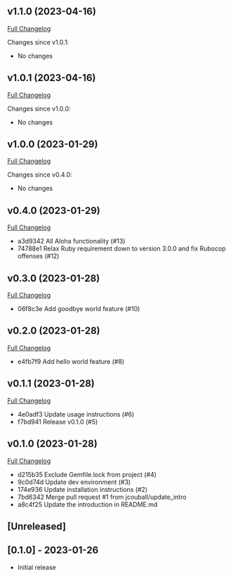 ## v1.1.0 (2023-04-16)

[Full Changelog](https://github.com/jcouball/create_github_release_test/compare/v1.0.1..v1.1.0)

Changes since v1.0.1:

* No changes

## v1.0.1 (2023-04-16)

[Full Changelog](https://github.com/jcouball/create_github_release_test/compare/v1.0.0..v1.0.1)

Changes since v1.0.0:

* No changes

## v1.0.0 (2023-01-29)

[Full Changelog](https://github.com/jcouball/create_github_release_test/compare/v0.4.0..v1.0.0)

Changes since v0.4.0:

* No changes

## v0.4.0 (2023-01-29)

[Full Changelog](https://github.com/jcouball/create_github_release_test/compare/v0.3.0..v0.4.0)

* a3d9342 All Aloha functionality (#13)
* 74788e1 Relax Ruby requirement down to version 3.0.0 and fix Rubocop offenses (#12)

## v0.3.0 (2023-01-28)

[Full Changelog](https://github.com/jcouball/create_github_release_test/compare/v0.2.0..v0.3.0)

* 06f8c3e Add goodbye world feature (#10)

## v0.2.0 (2023-01-28)

[Full Changelog](https://github.com/jcouball/create_github_release_test/compare/v0.1.1..v0.2.0)

* e4fb7f9 Add hello world feature (#8)

## v0.1.1 (2023-01-28)

[Full Changelog](https://github.com/jcouball/create_github_release_test/compare/v0.1.0..v0.1.1)

* 4e0adf3 Update usage instructions (#6)
* f7bd941 Release v0.1.0 (#5)

## v0.1.0 (2023-01-28)

[Full Changelog](https://github.com/jcouball/create_github_release_test/compare/v0.0.0..v0.1.0)

* d215b35 Exclude Gemfile.lock from project (#4)
* 9c0d74d Update dev environment (#3)
* 174e936 Update installation instructions (#2)
* 7bd6342 Merge pull request #1 from jcouball/update_intro
* a8c4f25 Update the introduction in README.md

## [Unreleased]

## [0.1.0] - 2023-01-26

- Initial release
